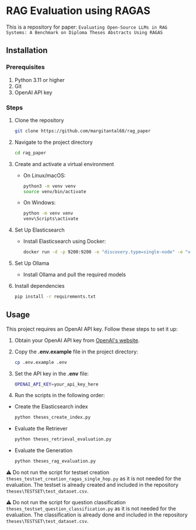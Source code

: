 # RAG Evaluation using RAGAS
This is a repository for paper: `Evaluating Open-Source LLMs in RAG Systems: A Benchmark on Diploma Theses Abstracts Using RAGAS`

## Installation

### Prerequisites

1. Python 3.11 or higher
1. Git
1. OpenAI API key

### Steps
1. Clone the repository
    ```bash
    git clone https://github.com/margitantal68/rag_paper
    ```

1. Navigate to the project directory
    ```bash
    cd rag_paper
    ```

1. Create and activate a virtual environment
    * On Linux/macOS:
        ```bash
        python3 -m venv venv
        source venv/bin/activate
        ```

    * On Windows:
        ```bash
        python -m venv venv
        venv\Scripts\activate
        ```
1. Set Up Elasticsearch
    * Install Elasticsearch using Docker:
        ```bash
        docker run -d -p 9200:9200 -e "discovery.type=single-node" -e "xpack.security.enabled=false" docker.elastic.co/elasticsearch/elasticsearch:8.9.0
        ```
1. Set Up Ollama
    * Install Ollama and pull the required models
    
1. Install dependencies
    ```bash
    pip install -r requirements.txt
    ```


## Usage

This project requires an OpenAI API key. Follow these steps to set it up:

1. Obtain your OpenAI API key from [OpenAI's website](https://platform.openai.com/docs/overview).
1. Copy the **.env.example** file in the project directory:
    ```bash
    cp .env.example .env
    ```

1. Set the API key in the **.env** file:
    ```bash
    OPENAI_API_KEY=your_api_key_here
    ```

1. Run the scripts in the following order:
- Create the Elasticsearch index
    ```bash
    python theses_create_index.py
    ```
- Evaluate the Retriever
    ```bash
    python theses_retrieval_evaluation.py
    ```
- Evaluate the Generation
    ```bash
    python theses_rag_evaluation.py
    ```

⚠️ Do not run the script for testset creation `theses_testset_creation_ragas_single_hop.py` as it is not needed for the evaluation. The testset is already created and included in the repository `theses\TESTSET\test_dataset.csv`.

⚠️ Do not run the script for question classification `theses_testset_question_classification.py`  as it is not needed for the evaluation. The classification is already done and included in the repository `theses\TESTSET\test_dataset.csv`. 